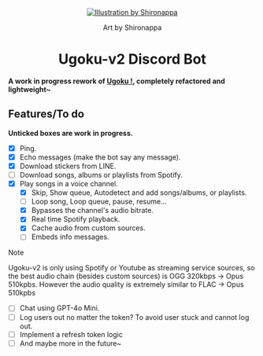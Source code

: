 <div align="center">
  <a href="https://twitter.com/shironappa_">
      <img src="https://cdn.discordapp.com/attachments/1255158843546271866/1277637460620480533/main.png?ex=66cde41b&is=66cc929b&hm=9a91acfc9e3f34f5946d59a4f6fbbed8486c98bf6b92e79635616287827d37ab&" alt="Illustration by Shironappa">
  </a>
  <p>Art by Shironappa</p>
  <h1>Ugoku-v2 Discord Bot</h1>
</div>
<b>A work in progress rework of <a href='https://github.com/Shewiiii/Ugoku-bot'>Ugoku !</a>, completely refactored and lightweight~</b>
<h2>Features/To do</h2>
<b>Unticked boxes are work in progress.</b>

- [x] Ping.
- [x] Echo messages (make the bot say any message).
- [x] Download stickers from LINE.
- [ ] Download songs, albums or playlists from Spotify.
- [x] Play songs in a voice channel.
  - [x] Skip, Show queue, Autodetect and add songs/albums, or playlists.
  - [ ] Loop song, Loop queue, pause, resume...
  - [x] Bypasses the channel's audio bitrate.
  - [x] Real time Spotify playback.
  - [x] Cache audio from custom sources.
  - [ ] Embeds info messages.
> [!NOTE]
> Ugoku-v2 is only using Spotify or Youtube as streaming service sources, so the best audio chain (besides custom sources) is OGG 320kbps -> Opus 510kpbs. However the audio quality is extremely similar to FLAC -> Opus 510kpbs
- [ ] Chat using GPT-4o Mini.
- [ ] Log users out no matter the token? To avoid user stuck and cannot log out.
- [ ] Implement a refresh token logic
- [ ] And maybe more in the future~

